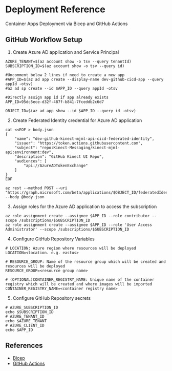 # Deployment Reference
Container Apps Deployment via Bicep and GitHub Actions
## GitHub Workflow Setup
1. Create Azure AD application and Service Principal
```shell
AZURE_TENANT=$(az account show -o tsv --query tenantId)
SUBSCRIPTION_ID=$(az account show -o tsv --query id)

#Uncomment below 2 lines if need to create a new app
#APP_ID=$(az ad app create --display-name dev-github-cicd-app --query appId -otsv)
#az ad sp create --id $APP_ID --query appId -otsv

#Directly assign app id if app already exists
APP_ID=95dc5ece-d32f-487f-b841-7fceddb2c6d7 

OBJECT_ID=$(az ad app show --id $APP_ID --query id -otsv)
```

2. Create Federated Identity credential for Azure AD application
```shell
cat <<EOF > body.json
{
    "name": "dev-github-kinect-mjml-api-cicd-federated-identity",
    "issuer": "https://token.actions.githubusercontent.com",
    "subject": "repo:Kinect-Messaging/kinect-mjml-api:environment:dev",
    "description": "GitHub Kinect UI Repo",
    "audiences": [
        "api://AzureADTokenExchange"
    ]
}
EOF

az rest --method POST --uri "https://graph.microsoft.com/beta/applications/$OBJECT_ID/federatedIdentityCredentials" --body @body.json
```
3. Assign roles for the Azure AD application to access the subscription
```shell
az role assignment create --assignee $APP_ID --role contributor --scope /subscriptions/$SUBSCRIPTION_ID
az role assignment create --assignee $APP_ID --role 'User Access Administrator' --scope /subscriptions/$SUBSCRIPTION_ID
```

4. Configure GitHub Repository Variables
```shell
# LOCATION: Azure region where resources will be deployed
LOCATION=<location. e.g. eastus>

# RESOURCE_GROUP: Name of the resource group which will be created and resources will be deployed
RESOURCE_GROUP=<resource group name>

# (OPTIONAL)CONTAINER_REGISTRY_NAME: Unique name of the container registry which will be created and where images will be imported
CONTAINER_REGISTRY_NAME=<container registry name>
```

5. Configure GitHub Repository secrets
```shell
# AZURE_SUBSCRIPTION_ID
echo $SUBSCRIPTION_ID
# AZURE_TENANT_ID
echo $AZURE_TENANT
# AZURE_CLIENT_ID
echo $APP_ID
```

## References
* [Bicep](https://azure.github.io/aca-dotnet-workshop/aca/10-aca-iac-bicep/iac-bicep/) 
* [GitHub Actions](https://azure.github.io/aca-dotnet-workshop/aca/10-aca-iac-bicep/ci-cd-git-action/#__tabbed_1_2)
